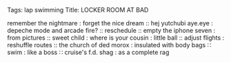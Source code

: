 Tags: lap swimming
Title: LOCKER ROOM AT BAD
  
remember the nightmare : forget the nice dream :: hej yutchubi aye.eye : depeche mode and arcade fire? :: reschedule :: empty the iphone seven : from pictures :: sweet child : where is your cousin : little ball :: adjust flights : reshuffle routes :: the church of ded morox : insulated with body bags ∷ swim : like a boss ∷ cruise's f.d. shag : as a complete rag